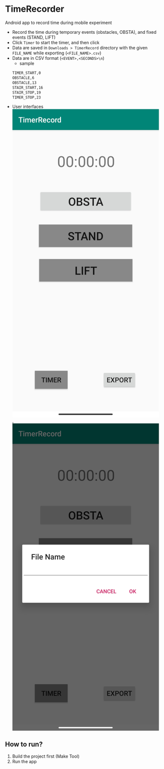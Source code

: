 # TimeRecorder
Android app to record time during mobile experiment
- Record the time during temporary events (obstacles, OBSTA), and fixed events (STAND, LIFT)
- Click `Timer` to start the timer, and then click
- Data are saved in `Downloads > TimerRecord` directory with the given `FILE_NAME` while exporting (`<FILE_NAME>.csv`)
- Data are in CSV format (`<EVENT>,<SECONDS>\n`)
    - sample
    ```
    TIMER_START,0
    OBSTACLE,6
    OBSTACLE,13
    STAIR_START,16
    STAIR_STOP,19
    TIMER_STOP,23
    ```
- User interfaces ![Initial UI](screenshots/UI_initial.jpg), ![Export UI](screenshots/UI_export.jpg)

## How to run?
1. Build the project first (Make Tool)
2. Run the app

